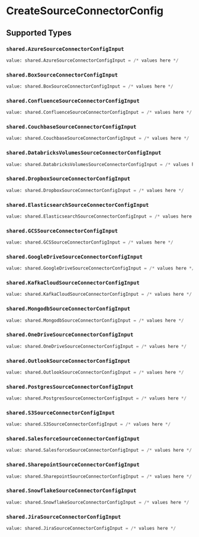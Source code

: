 # CreateSourceConnectorConfig


## Supported Types

### `shared.AzureSourceConnectorConfigInput`

```python
value: shared.AzureSourceConnectorConfigInput = /* values here */
```

### `shared.BoxSourceConnectorConfigInput`

```python
value: shared.BoxSourceConnectorConfigInput = /* values here */
```

### `shared.ConfluenceSourceConnectorConfigInput`

```python
value: shared.ConfluenceSourceConnectorConfigInput = /* values here */
```

### `shared.CouchbaseSourceConnectorConfigInput`

```python
value: shared.CouchbaseSourceConnectorConfigInput = /* values here */
```

### `shared.DatabricksVolumesSourceConnectorConfigInput`

```python
value: shared.DatabricksVolumesSourceConnectorConfigInput = /* values here */
```

### `shared.DropboxSourceConnectorConfigInput`

```python
value: shared.DropboxSourceConnectorConfigInput = /* values here */
```

### `shared.ElasticsearchSourceConnectorConfigInput`

```python
value: shared.ElasticsearchSourceConnectorConfigInput = /* values here */
```

### `shared.GCSSourceConnectorConfigInput`

```python
value: shared.GCSSourceConnectorConfigInput = /* values here */
```

### `shared.GoogleDriveSourceConnectorConfigInput`

```python
value: shared.GoogleDriveSourceConnectorConfigInput = /* values here */
```

### `shared.KafkaCloudSourceConnectorConfigInput`

```python
value: shared.KafkaCloudSourceConnectorConfigInput = /* values here */
```

### `shared.MongodbSourceConnectorConfigInput`

```python
value: shared.MongodbSourceConnectorConfigInput = /* values here */
```

### `shared.OneDriveSourceConnectorConfigInput`

```python
value: shared.OneDriveSourceConnectorConfigInput = /* values here */
```

### `shared.OutlookSourceConnectorConfigInput`

```python
value: shared.OutlookSourceConnectorConfigInput = /* values here */
```

### `shared.PostgresSourceConnectorConfigInput`

```python
value: shared.PostgresSourceConnectorConfigInput = /* values here */
```

### `shared.S3SourceConnectorConfigInput`

```python
value: shared.S3SourceConnectorConfigInput = /* values here */
```

### `shared.SalesforceSourceConnectorConfigInput`

```python
value: shared.SalesforceSourceConnectorConfigInput = /* values here */
```

### `shared.SharepointSourceConnectorConfigInput`

```python
value: shared.SharepointSourceConnectorConfigInput = /* values here */
```

### `shared.SnowflakeSourceConnectorConfigInput`

```python
value: shared.SnowflakeSourceConnectorConfigInput = /* values here */
```

### `shared.JiraSourceConnectorConfigInput`

```python
value: shared.JiraSourceConnectorConfigInput = /* values here */
```

